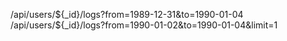 /api/users/${_id}/logs?from=1989-12-31&to=1990-01-04
/api/users/${_id}/logs?from=1990-01-02&to=1990-01-04&limit=1